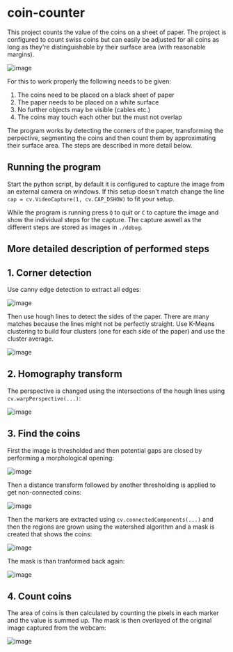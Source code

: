 # coin-counter
This project counts the value of the coins on a sheet of paper. The project is configured to count swiss coins but can easily be adjusted for all coins as long as they're distinguishable by their surface area (with reasonable margins).

![image](doc/screenshot.png)

For this to work properly the following needs to be given:
1. The coins need to be placed on a black sheet of paper
2. The paper needs to be placed on a white surface
3. No further objects may be visible (cables etc.)
4. The coins may touch each other but the must not overlap

The program works by detecting the corners of the paper, transforming the perpective, segmenting the coins and then count them by approximating their surface area. The steps are described in more detail below.

## Running the program
Start the python script, by default it is configured to capture the image from an external camera on windows. If this setup doesn't match change the line `cap = cv.VideoCapture(1, cv.CAP_DSHOW)` to fit your setup.

While the program is running press `Q` to quit or `C` to capture the image and show the individual steps for the capture. The capture aswell as the different steps are stored as images in `./debug`.

## More detailed description of performed steps
## 1. Corner detection
Use canny edge detection to extract all edges:

![image](doc/canny_edge.png)

Then use hough lines to detect the sides of the paper. There are many matches because the lines might not be perfectly straight. Use K-Means clustering to build four clusters (one for each side of the paper) and use the cluster average.

![image](doc/Hough_lines.png)

## 2. Homography transform
The perspective is changed using the intersections of the hough lines using `cv.warpPerspective(...)`:

![image](doc/perspective.png)

## 3. Find the coins
First the image is thresholded and then potential gaps are closed by performing a morphological opening:

![image](doc/opening.png)

Then a distance transform followed by another thresholding is applied to get non-connected coins:

![image](doc/centers.png)

Then the markers are extracted using `cv.connectedComponents(...)` and then the regions are grown using the watershed algorithm and a mask is created that shows the coins:

![image](doc/maks.png)

The mask is than tranformed back again:

![image](doc/maks_tranformed.png)

## 4. Count coins
The area of coins is then calculated by counting the pixels in each marker and the value is summed up. The mask is then overlayed of the original image captured from the webcam:

![image](doc/final.png)